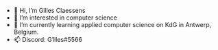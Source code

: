- 👋 Hi, I’m Gilles Claessens
- 👀 I’m interested in computer science
- 🌱 I’m currently learning applied computer science on KdG in Antwerp, Belgium.
- 📫 Discord: G1lles#5566

<!---
GillesClsns/GillesClsns is a ✨ special ✨ repository because its `README.md` (this file) appears on your GitHub profile.
You can click the Preview link to take a look at your changes.
--->

